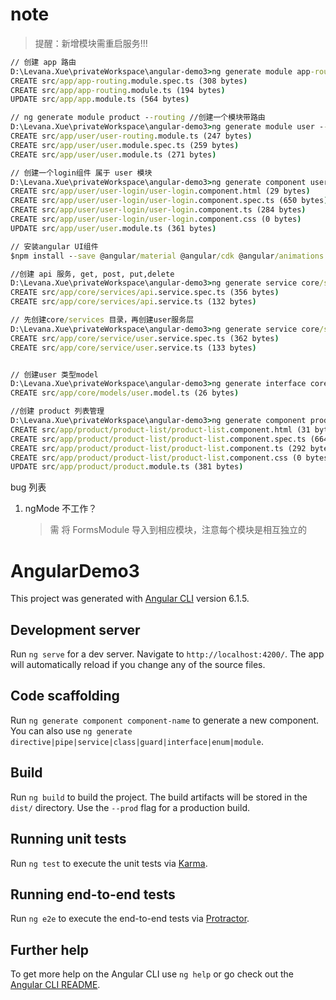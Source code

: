 # note

> 提醒：新增模块需重启服务!!!

```cmd
// 创建 app 路由
D:\Levana.Xue\privateWorkspace\angular-demo3>ng generate module app-routing --flat --module=app
CREATE src/app/app-routing.module.spec.ts (308 bytes)
CREATE src/app/app-routing.module.ts (194 bytes)
UPDATE src/app/app.module.ts (564 bytes)

// ng generate module product --routing //创建一个模块带路由
D:\Levana.Xue\privateWorkspace\angular-demo3>ng generate module user --routing
CREATE src/app/user/user-routing.module.ts (247 bytes)
CREATE src/app/user/user.module.spec.ts (259 bytes)
CREATE src/app/user/user.module.ts (271 bytes)

// 创建一个login组件 属于 user 模块
D:\Levana.Xue\privateWorkspace\angular-demo3>ng generate component user/user-login --module=user
CREATE src/app/user/user-login/user-login.component.html (29 bytes)
CREATE src/app/user/user-login/user-login.component.spec.ts (650 bytes)
CREATE src/app/user/user-login/user-login.component.ts (284 bytes)
CREATE src/app/user/user-login/user-login.component.css (0 bytes)
UPDATE src/app/user/user.module.ts (361 bytes)

// 安装angular UI组件
$npm install --save @angular/material @angular/cdk @angular/animations

//创建 api 服务, get, post, put,delete
D:\Levana.Xue\privateWorkspace\angular-demo3>ng generate service core/services/api
CREATE src/app/core/services/api.service.spec.ts (356 bytes)
CREATE src/app/core/services/api.service.ts (132 bytes)

// 先创建core/services 目录，再创建user服务层
D:\Levana.Xue\privateWorkspace\angular-demo3>ng generate service core/services/user
CREATE src/app/core/service/user.service.spec.ts (362 bytes)
CREATE src/app/core/service/user.service.ts (133 bytes)


// 创建user 类型model
D:\Levana.Xue\privateWorkspace\angular-demo3>ng generate interface core/models/user --type=model
CREATE src/app/core/models/user.model.ts (26 bytes)

//创建 product 列表管理
D:\Levana.Xue\privateWorkspace\angular-demo3>ng generate component product/product-list --module=product
CREATE src/app/product/product-list/product-list.component.html (31 bytes)
CREATE src/app/product/product-list/product-list.component.spec.ts (664 bytes)
CREATE src/app/product/product-list/product-list.component.ts (292 bytes)
CREATE src/app/product/product-list/product-list.component.css (0 bytes)
UPDATE src/app/product/product.module.ts (381 bytes)
```

bug 列表

1. ngMode 不工作？
   > 需 将 FormsModule 导入到相应模块，注意每个模块是相互独立的

# AngularDemo3

This project was generated with [Angular CLI](https://github.com/angular/angular-cli) version 6.1.5.

## Development server

Run `ng serve` for a dev server. Navigate to `http://localhost:4200/`. The app will automatically reload if you change any of the source files.

## Code scaffolding

Run `ng generate component component-name` to generate a new component. You can also use `ng generate directive|pipe|service|class|guard|interface|enum|module`.

## Build

Run `ng build` to build the project. The build artifacts will be stored in the `dist/` directory. Use the `--prod` flag for a production build.

## Running unit tests

Run `ng test` to execute the unit tests via [Karma](https://karma-runner.github.io).

## Running end-to-end tests

Run `ng e2e` to execute the end-to-end tests via [Protractor](http://www.protractortest.org/).

## Further help

To get more help on the Angular CLI use `ng help` or go check out the [Angular CLI README](https://github.com/angular/angular-cli/blob/master/README.md).
